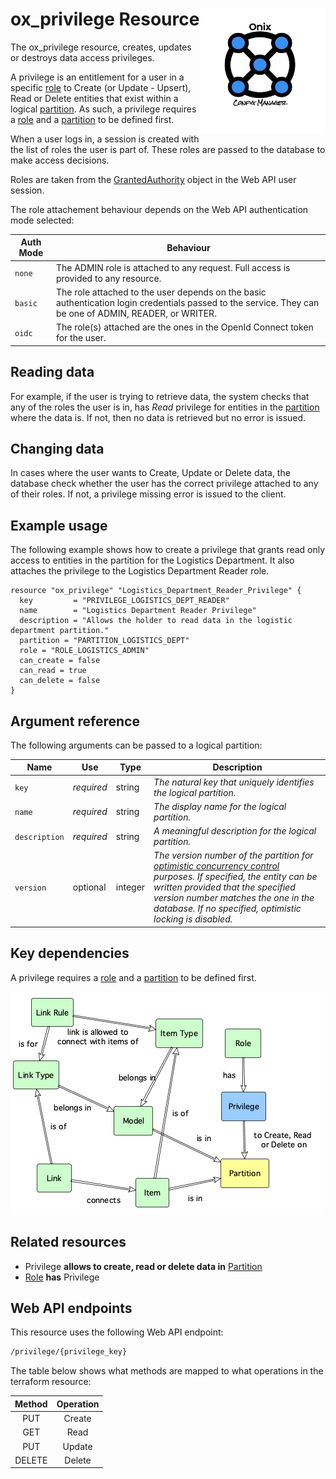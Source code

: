 # ox_privilege Resource <img src="../../../docs/pics/ox.png" width="200" height="200" align="right">

The ox_privilege resource, creates, updates or destroys data access privileges.

A privilege is an entitlement for a user in a specific [role](ox_role.md) to Create (or Update - Upsert), Read or Delete entities that exist within a logical [partition](ox_partition.md). As such, a privilege requires a [role](ox_role.md) and a [partition](ox_partition.md) to be defined first.

When a user logs in, a session is created with the list of roles the user is part of. These roles are passed to the database to make access decisions.

Roles are taken from the [GrantedAuthority](https://docs.spring.io/spring-security/site/docs/4.2.4.RELEASE/apidocs/org/springframework/security/core/GrantedAuthority.html) object in the Web API user session.

The role attachement behaviour depends on the Web API authentication mode selected:

| Auth Mode | Behaviour |
|---|---|
| `none` | The ADMIN role is attached to any request. Full access is provided to any resource. |
| `basic` | The role attached to the user depends on the basic authentication login credentials passed to the service. They can be one of ADMIN, READER, or WRITER.
| `oidc` | The role(s) attached are the ones in the OpenId Connect token for the user. |

## Reading data

For example, if the user is trying to retrieve data, the system checks that any of the roles the user is in, has *Read* privilege for entities in the [partition](ox_partition.md) where the data is. If not, then no data is retrieved but no error is issued.

## Changing data

In cases where the user wants to Create, Update or Delete data, the database check whether the user has the correct privilege attached to any of  their roles. If not, a privilege missing error is issued to the client.

## Example usage

The following example shows how to create a privilege that grants read only access to entities in the partition for the Logistics Department. It also attaches the privilege to the Logistics Department Reader role.

```hcl
resource "ox_privilege" "Logistics_Department_Reader_Privilege" {
  key         = "PRIVILEGE_LOGISTICS_DEPT_READER"
  name        = "Logistics Department Reader Privilege"
  description = "Allows the holder to read data in the logistic department partition."
  partition = "PARTITION_LOGISTICS_DEPT"
  role = "ROLE_LOGISTICS_ADMIN"
  can_create = false
  can_read = true
  can_delete = false
}
```

## Argument reference

The following arguments can be passed to a logical partition:

| Name | Use | Type |  Description |
|---|---|---|---|
| `key` | *required* | string | *The natural key that uniquely identifies the logical partition.* |
| `name`| *required* | string | *The display name for the logical partition.* |
| `description`| *required* | string | *A meaningful description for the logical partition.* |
| `version` | optional | integer | *The version number of the partition for [optimistic concurrency control](https://en.wikipedia.org/wiki/Optimistic_concurrency_control) purposes. If specified, the entity can be written provided that the specified version number matches the one in the database. If no specified, optimistic locking is disabled.* |

## Key dependencies

A privilege requires a [role](ox_role.md) and a [partition](ox_partition.md) to be defined first.

![Privilege](../pics/privilege.png)

## Related resources

- Privilege **allows to create, read or delete data in** [Partition](ox_partition.md)
- [Role](ox_role.md) **has** Privilege

## Web API endpoints

This resource uses the following Web API endpoint: 

```bash
/privilege/{privilege_key}
```

The table below shows what methods are mapped to what operations in the terraform resource:

| **Method** | **Operation** |
|:---:|:---:|
| PUT | Create |
| GET | Read |
| PUT | Update |
| DELETE | Delete  |